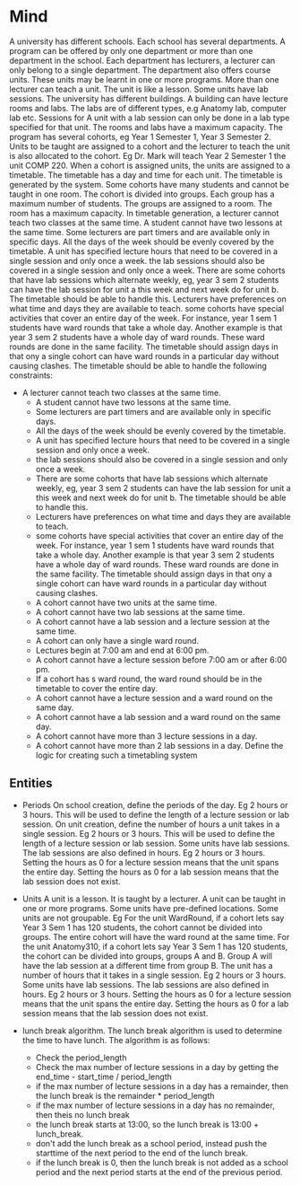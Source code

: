 # Mind

A university has different schools. Each school has several departments. A program can be offered by only one department or more than one department in the school. Each department has lecturers,  a lecturer can only belong to a single department. The department also offers course units. These units may be learnt in one or more programs. More than one lecturer can teach a unit. The unit is like a lesson. Some units have lab sessions. The university has different buildings. A building can have lecture rooms and labs. The labs are of different types, e.g Anatomy lab, computer lab etc. Sessions for A unit with a lab session can only be done in a lab type specified for that unit. The rooms and labs have a maximum capacity.
The program has several cohorts, eg Year 1 Semester 1, Year 3 Semester 2. Units to be taught are assigned to a cohort and the lecturer to teach the unit is also allocated to the cohort. Eg Dr. Mark will teach Year 2 Semester 1 the unit COMP 220. When a cohort is assigned units, the units are assigned to a timetable. The timetable has a day and time for each unit. The timetable is generated by the system. Some cohorts have many students and cannot be taught in one room. The cohort is divided into groups. Each group has a maximum number of students. The groups are assigned to a room. The room has a maximum capacity.
In timetable generation, a lecturer cannot teach two classes at the same time. A student cannot have two lessons at the same time. Some lecturers are part timers and are available only in specific days. All the days of the week should be evenly covered by the timetable. A unit has specified lecture hours that need to be covered in a single session and only once a week. the lab sessions should also be covered in a single session and only once a week. There are some cohorts that have lab sessions which alternate weekly, eg, year 3 sem 2 students can have the lab session for unit a this week and next week do for unit b. The timetable should be able to handle this.
Lecturers have preferences on what time and days they are available to teach. some cohorts have special activities that cover an entire day of the week. For instance, year 1 sem 1 students have ward rounds that take a whole day. Another example is that year 3 sem 2 students have a whole day of ward rounds. These ward rounds are done in the same facility. The timetable should assign days in that ony a single cohort can have ward rounds in a particular day without causing clashes.
The timetable should be able to handle the following constraints:

- A lecturer cannot teach two classes at the same time.
  - A student cannot have two lessons at the same time.
  - Some lecturers are part timers and are available only in specific days.
  - All the days of the week should be evenly covered by the timetable.
  - A unit has specified lecture hours that need to be covered in a single session and only once a week.
  - the lab sessions should also be covered in a single session and only once a week.
  - There are some cohorts that have lab sessions which alternate weekly, eg, year 3 sem 2 students can have the lab session for unit a this week and next week do for unit b. The timetable should be able to handle this.
  - Lecturers have preferences on what time and days they are available to teach.
  - some cohorts have special activities that cover an entire day of the week. For instance, year 1 sem 1 students have ward rounds that take a whole day. Another example is that year 3 sem 2 students have a whole day of ward rounds. These ward rounds are done in the same facility. The timetable should assign days in that ony a single cohort can have ward rounds in a particular day without causing clashes.
  - A cohort cannot have two units at the same time.
  - A cohort cannot have two lab sessions at the same time.
  - A cohort cannot have a lab session and a lecture session at the same time.
  - A cohort can only have a single ward round.
  - Lectures begin at 7:00 am and end at 6:00 pm.
  - A cohort cannot have a lecture session before 7:00 am or after 6:00 pm.
  - If a cohort has s ward round, the ward round should be in the timetable to cover the entire day.
  - A cohort cannot have a lecture session and a ward round on the same day.
  - A cohort cannot have a lab session and a ward round on the same day.
  - A cohort cannot have more than 3 lecture sessions in a day.
  - A cohort cannot have more than 2 lab sessions in a day.
Define the logic for creating such a timetabling system

## Entities

- Periods
  On school creation, define the periods of the day. Eg 2 hours or 3 hours. This will be used to define the length of a lecture session or lab session.
  On unit creation, define the number of hours a unit takes in a single session. Eg 2 hours or 3 hours. This will be used to define the length of a lecture session or lab session. Some units have lab sessions. The lab sessions are also defined in hours. Eg 2 hours or 3 hours. Setting the hours as 0 for a lecture session means that the unit spans the entire day. Setting the hours as 0 for a lab session means that the lab session does not exist.
- Units
  A unit is a lesson. It is taught by a lecturer. A unit can be taught in one or more programs. Some units have pre-defined  locations. Some units are not groupable. Eg For the unit WardRound, if a cohort lets say Year 3 Sem 1 has 120 students, the cohort cannot be divided into groups. The entire cohort will have the ward round at the same time. For the unit Anatomy310, if a cohort lets say Year 3 Sem 1 has 120 students, the cohort can be divided into groups, groups A and B. Group A will have the lab session at a different time from group B. The unit has a number of hours that it takes in a single session. Eg 2 hours or 3 hours. Some units have lab sessions. The lab sessions are also defined in hours. Eg 2 hours or 3 hours. Setting the hours as 0 for a lecture session means that the unit spans the entire day. Setting the hours as 0 for a lab session means that the lab session does not exist.

- lunch break algorithm.
  The lunch break algorithm is used to determine the time to have lunch. The algorithm is as follows:
  - Check the period_length
  - Check the max number of lecture sessions in a day by getting the end_time - start_time / period_length
  - if the max number of lecture sessions in a day has a remainder, then the lunch break is the remainder * period_length
  - if the max number of lecture sessions in a day has no remainder, then theis no lunch break
  - the lunch break starts at 13:00, so the lunch break is 13:00 + lunch_break.
  - don't add the lunch break as a school period, instead push the starttime of the next period to the end of the lunch break.
  - if the lunch break is 0, then the lunch break is not added as a school period and the next period starts at the end of the previous period.
  